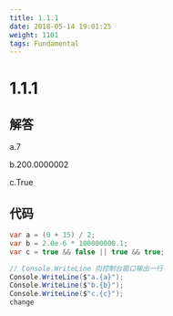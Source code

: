 ```yaml
---
title: 1.1.1
date: 2018-05-14 19:01:25
weight: 1101
tags: Fundamental
---
```


# 1.1.1


## 解答

a.7

b.200.0000002

c.True

## 代码

```csharp
var a = (0 + 15) / 2;
var b = 2.0e-6 * 100000000.1;
var c = true && false || true && true;

// Console.WriteLine 向控制台窗口输出一行
Console.WriteLine($"a.{a}");
Console.WriteLine($"b.{b}");
Console.WriteLine($"c.{c}");
change
```

